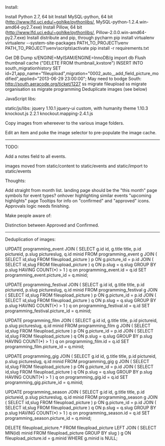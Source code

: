 Install:

Install Python 2.7, 64 bit
Install MySQL-python, 64 bit (http://www.lfd.uci.edu/~gohlke/pythonlibs/, MySQL-python-1.2.4.win-amd64-py2.7.‌exe)
Install Pillow, 64 bit (http://www.lfd.uci.edu/~gohlke/pythonlibs/, Pillow-2.0.0.win-amd64-py2.7.‌exe)
Install distribute and pip, through pycharm
pip install virtualenv
virtualenv --system-site-packages PATH_TO_PROJECT\venv
PATH_TO_PROJECT\venv\scripts\activate
pip install -r requirements.txt

Get DB Dump
s/ENGINE=MyISAM/ENGINE=InnoDB/g
import db
Flush thumbnail cache ("DELETE FROM thumbnail_kvstore")
INSERT INTO south_migrationhistory SET id=21,app_name="fileupload",migration="0002_auto__add_field_picture_modified",applied="2013-06-29 23:00:00";
May need to bodge South: http://south.aeracode.org/ticket/1227
ss migrate fileupload
ss migrate organisation
ss migrate programming
Deduplicate images (see below)

JavaScript libs:

static/js/libs:
    jquery 1.10.1
    jquery-ui custom, with humanity theme 1.10.3
    knockout.js 2.2.1
    knockout.mapping-2.4.1.js


Copy images from whereever to the various image folders.

Edit an item and poke the image selector to pre-populate the image cache.

-------------------

TODO:

Add a notes field to all events.

images moved from static/content to static/events and static/import to static/events

Thoughts:

Add straight from month list.
landing page should be the "this month" page
symbols for event types?
onhover highlighting similar events
"upcoming highlights" page
Tooltips for info on "confirmed" and "approved" icons.
Approvals logic needs finishing.

Make people aware of:

Distinction between Approved and Confirmed.

-----------------------

Deduplication of images:

UPDATE programming_event
JOIN (
    SELECT g.id id, g.title title, p.id pictureid, p.slug pictureslug, q.id minid
    FROM programming_event g
    JOIN (
        SELECT id,slug
        FROM fileupload_picture
    ) p ON g.picture_id = p.id
    JOIN (
        SELECT id,slug
        FROM fileupload_picture
    ) q ON p.slug = q.slug
    GROUP BY p.slug
    HAVING COUNT(*) > 1
) q on programming_event.id = q.id
SET programming_event.picture_id = q.minid;

UPDATE programming_festival
JOIN (
    SELECT g.id id, g.title title, p.id pictureid, p.slug pictureslug, q.id minid
    FROM programming_festival g
    JOIN (
        SELECT id,slug
        FROM fileupload_picture
    ) p ON g.picture_id = p.id
    JOIN (
        SELECT id,slug
        FROM fileupload_picture
    ) q ON p.slug = q.slug
    GROUP BY p.slug
    HAVING COUNT(*) > 1
) q on programming_festival.id = q.id
SET programming_festival.picture_id = q.minid;

UPDATE programming_film
JOIN (
    SELECT g.id id, g.title title, p.id pictureid, p.slug pictureslug, q.id minid
    FROM programming_film g
    JOIN (
        SELECT id,slug
        FROM fileupload_picture
    ) p ON g.picture_id = p.id
    JOIN (
        SELECT id,slug
        FROM fileupload_picture
    ) q ON p.slug = q.slug
    GROUP BY p.slug
    HAVING COUNT(*) > 1
) q on programming_film.id = q.id
SET programming_film.picture_id = q.minid;

UPDATE programming_gig
JOIN (
    SELECT g.id id, g.title title, p.id pictureid, p.slug pictureslug, q.id minid
    FROM programming_gig g
    JOIN (
        SELECT id,slug
        FROM fileupload_picture
    ) p ON g.picture_id = p.id
    JOIN (
        SELECT id,slug
        FROM fileupload_picture
    ) q ON p.slug = q.slug
    GROUP BY p.slug
    HAVING COUNT(*) > 1
) q on programming_gig.id = q.id
SET programming_gig.picture_id = q.minid;

UPDATE programming_season
JOIN (
    SELECT g.id id, g.title title, p.id pictureid, p.slug pictureslug, q.id minid
    FROM programming_season g
    JOIN (
        SELECT id,slug
        FROM fileupload_picture
    ) p ON g.picture_id = p.id
    JOIN (
        SELECT id,slug
        FROM fileupload_picture
    ) q ON p.slug = q.slug
    GROUP BY p.slug
    HAVING COUNT(*) > 1
) q on programming_season.id = q.id
SET programming_season.picture_id = q.minid;

DELETE fileupload_picture.*
FROM fileupload_picture
LEFT JOIN (
    SELECT MIN(id) minid
    FROM fileupload_picture
    GROUP BY slug
) g ON fileupload_picture.id = g.minid
WHERE g.minid is NULL;
